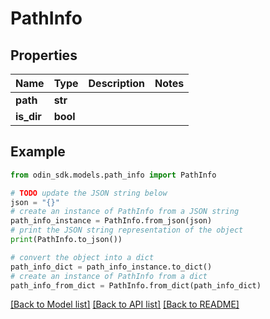 # PathInfo


## Properties

Name | Type | Description | Notes
------------ | ------------- | ------------- | -------------
**path** | **str** |  | 
**is_dir** | **bool** |  | 

## Example

```python
from odin_sdk.models.path_info import PathInfo

# TODO update the JSON string below
json = "{}"
# create an instance of PathInfo from a JSON string
path_info_instance = PathInfo.from_json(json)
# print the JSON string representation of the object
print(PathInfo.to_json())

# convert the object into a dict
path_info_dict = path_info_instance.to_dict()
# create an instance of PathInfo from a dict
path_info_from_dict = PathInfo.from_dict(path_info_dict)
```
[[Back to Model list]](../README.md#documentation-for-models) [[Back to API list]](../README.md#documentation-for-api-endpoints) [[Back to README]](../README.md)


